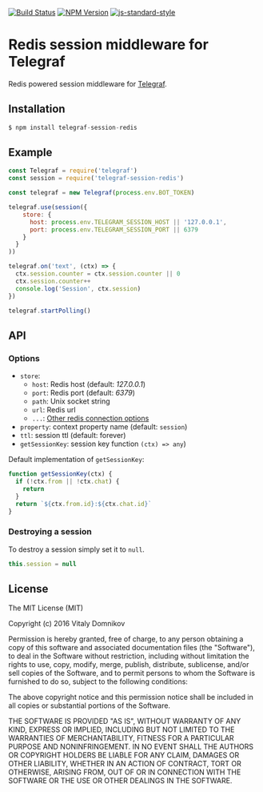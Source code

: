 [![Build Status](https://img.shields.io/travis/telegraf/telegraf-session-redis.svg?branch=master&style=flat-square)](https://travis-ci.org/telegraf/telegraf-session-redis)
[![NPM Version](https://img.shields.io/npm/v/telegraf-session-redis.svg?style=flat-square)](https://www.npmjs.com/package/telegraf-session-redis)
[![js-standard-style](https://img.shields.io/badge/code%20style-standard-brightgreen.svg?style=flat-square)](http://standardjs.com/)

# Redis session middleware for Telegraf

Redis powered session middleware for [Telegraf](https://github.com/telegraf/telegraf).

## Installation

```js
$ npm install telegraf-session-redis
```

## Example
  
```js
const Telegraf = require('telegraf')
const session = require('telegraf-session-redis')

const telegraf = new Telegraf(process.env.BOT_TOKEN)

telegraf.use(session({
    store: {
      host: process.env.TELEGRAM_SESSION_HOST || '127.0.0.1',
      port: process.env.TELEGRAM_SESSION_PORT || 6379
    }
  }
))

telegraf.on('text', (ctx) => {
  ctx.session.counter = ctx.session.counter || 0
  ctx.session.counter++
  console.log('Session', ctx.session)
})

telegraf.startPolling()
```

## API

### Options

* `store`: 
  * `host`: Redis host (default: *127.0.0.1*)
  * `port`: Redis port (default: *6379*)
  * `path`: Unix socket string
  * `url`:  Redis url
  * `...`: [Other redis connection options](http://redis.js.org/#api-rediscreateclient)
* `property`: context property name (default: `session`)
* `ttl`: session ttl (default: forever)
* `getSessionKey`: session key function `(ctx) => any`)

Default implementation of `getSessionKey`:

```js
function getSessionKey(ctx) {
  if (!ctx.from || !ctx.chat) {
    return
  }
  return `${ctx.from.id}:${ctx.chat.id}`
}
```

### Destroying a session

To destroy a session simply set it to `null`.

```js
this.session = null
```

## License

The MIT License (MIT)

Copyright (c) 2016 Vitaly Domnikov

Permission is hereby granted, free of charge, to any person obtaining a copy
of this software and associated documentation files (the "Software"), to deal
in the Software without restriction, including without limitation the rights
to use, copy, modify, merge, publish, distribute, sublicense, and/or sell
copies of the Software, and to permit persons to whom the Software is
furnished to do so, subject to the following conditions:

The above copyright notice and this permission notice shall be included in all
copies or substantial portions of the Software.

THE SOFTWARE IS PROVIDED "AS IS", WITHOUT WARRANTY OF ANY KIND, EXPRESS OR
IMPLIED, INCLUDING BUT NOT LIMITED TO THE WARRANTIES OF MERCHANTABILITY,
FITNESS FOR A PARTICULAR PURPOSE AND NONINFRINGEMENT. IN NO EVENT SHALL THE
AUTHORS OR COPYRIGHT HOLDERS BE LIABLE FOR ANY CLAIM, DAMAGES OR OTHER
LIABILITY, WHETHER IN AN ACTION OF CONTRACT, TORT OR OTHERWISE, ARISING FROM,
OUT OF OR IN CONNECTION WITH THE SOFTWARE OR THE USE OR OTHER DEALINGS IN THE
SOFTWARE.

